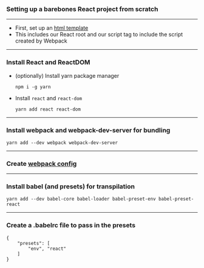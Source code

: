 ### Setting up a barebones React project from scratch

---

- First, set up an [html template](https://drive.google.com/open?id=0B7CIzG7rTeYiczYyX210eURxTDA)
- This includes our React root and our script tag to include
 the script created by Webpack

---

### Install React and ReactDOM

- (optionally) Install yarn package manager

    ```
    npm i -g yarn
    ```

- Install `react` and `react-dom`

    ```
    yarn add react react-dom
    ```

---

### Install webpack and webpack-dev-server for bundling

```
yarn add --dev webpack webpack-dev-server
```

---

### Create [webpack config](https://drive.google.com/open?id=0B7CIzG7rTeYiUVR2VXQ5UWRoTk0)

---

### Install babel (and presets) for transpilation

```
yarn add --dev babel-core babel-loader babel-preset-env babel-preset-react
```

---

### Create a .babelrc file to pass in the presets

```
{
    "presets": [
        "env", "react"
    ]
}
```
